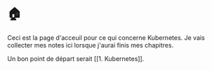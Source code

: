 # 🏠
Ceci est la page d'acceuil pour ce qui concerne Kubernetes. Je vais collecter mes notes ici lorsque j'aurai finis mes chapitres.

Un bon point de départ serait [[1. Kubernetes]].
